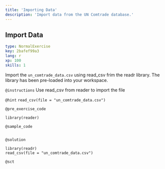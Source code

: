 ```yaml
---
title: 'Importing Data'
description: 'Import data from the UN Comtrade database.'
---
```


## Import Data

```yaml
type: NormalExercise
key: 2bafef99a3
lang: r
xp: 100
skills: 1
```

Import the `un_comtrade_data.csv` using read_csv frim the readr library. The library has been pre-loaded into your workspace.

`@instructions`
Use read_csv from reader to import the file

`@hint`
`read_csv(file = "un_comtrade_data.csv")`

`@pre_exercise_code`
```{r}
library(reader)
```

`@sample_code`
```{r}

```

`@solution`
```{r}
library(readr)
read_csv(file = "un_comtrade_data.csv")
```

`@sct`
```{r}

```
